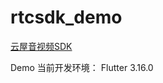 # rtcsdk_demo

[云屋音视频SDK](https://docs.cloudroom.com/sdk/document/intro/README?platform=Flutter)

Demo 当前开发环境： Flutter 3.16.0